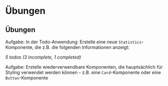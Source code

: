 # Übungen

## Übungen

Aufgabe: In der Todo-Anwendung: Erstelle eine neue `Statistics`-Komponente, die z.B. die folgenden Informationen anzeigt:

_5 todos (3 incomplete, 1 completed)_

Aufgabe: Erstelle wiederverwendbare Komponenten, die hauptsächlich für Styling verwendet werden können - z.B. eine `Card`-Komponente oder eine `Button`-Komponente

